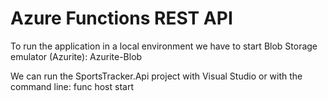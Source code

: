 # Azure Functions REST API

To run the application in a local environment we have to start Blob Storage emulator (Azurite): Azurite-Blob

We can run the SportsTracker.Api project with Visual Studio or with the command line: func host start

